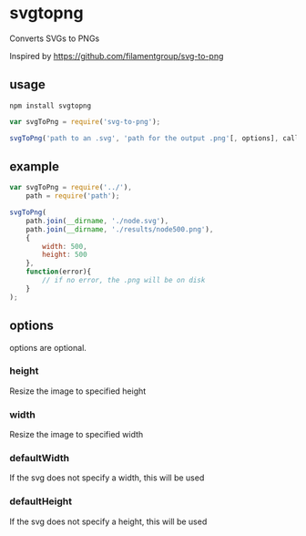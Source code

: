 # svgtopng 

Converts SVGs to PNGs

Inspired by https://github.com/filamentgroup/svg-to-png

## usage

    npm install svgtopng

```javascript
var svgToPng = require('svg-to-png');

svgToPng('path to an .svg', 'path for the output .png'[, options], callback);

```

## example

```javascript
var svgToPng = require('../'),
    path = require('path');

svgToPng(
    path.join(__dirname, './node.svg'),
    path.join(__dirname, './results/node500.png'),
    {
        width: 500,
        height: 500
    },
    function(error){
        // if no error, the .png will be on disk
    }
);
```

## options

options are optional.

### height

Resize the image to specified height

### width

Resize the image to specified width

### defaultWidth

If the svg does not specify a width, this will be used

### defaultHeight

If the svg does not specify a height, this will be used